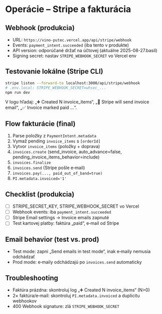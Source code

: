 # Operácie – Stripe a fakturácia

## Webhook (produkcia)
- URL: `https://vino-putec.vercel.app/api/stripe/webhook`
- Events: `payment_intent.succeeded` (iba tento v produkte)
- API version: odporúčané držať na účtovej (aktuálne 2025-08-27.basil)
- Signing secret: nastav `STRIPE_WEBHOOK_SECRET` vo Vercel env

## Testovanie lokálne (Stripe CLI)
```bash
stripe listen --forward-to localhost:3000/api/stripe/webhook
# .env.local: STRIPE_WEBHOOK_SECRET=whsec_...
npm run dev
```
V logu hľadaj: „➕ Created N invoice_items“, „📧 Stripe will send invoice email“, „✅ Invoice marked paid …“.

## Flow fakturácie (final)
1) Parse položky z `PaymentIntent.metadata`
2) Vymaž pending `invoice_items` s `[orderId]`
3) Vytvor `invoice_items` (položky + doprava)
4) `invoices.create` (send_invoice, auto_advance=false, pending_invoice_items_behavior=include)
5) `invoices.finalize`
6) `invoices.send` (Stripe pošle e‑mail)
7) `invoices.pay(..., paid_out_of_band=true)`
8) `PI.metadata.invoiced='1'`

## Checklist (produkcia)
- [ ] STRIPE_SECRET_KEY, STRIPE_WEBHOOK_SECRET vo Vercel
- [ ] Webhook events: iba `payment_intent.succeeded`
- [ ] Stripe Email settings → Invoice emails zapnuté
- [ ] Test kartovej platby: faktúra „paid“, e‑mail od Stripe

## Email behavior (test vs. prod)
- Test mode: zapni „Send emails in test mode“, inak e‑maily nemusia odchádzať
- Prod mode: e‑maily odchádzajú po `invoices.send` automaticky

## Troubleshooting
- Faktúra prázdna: skontroluj log „➕ Created N invoice_items“ (N>0)
- 2× faktúra/e‑mail: skontroluj `PI.metadata.invoiced` a duplicitu webhookov
- 400 Webhook signature: zlá `STRIPE_WEBHOOK_SECRET`


